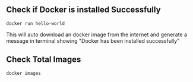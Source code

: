 ## Check if Docker is installed Successfully

```
docker run hello-world
```

This will auto download an docker image from the internet and generate a message in terminal showing "Docker has been installed successfully"

## Check Total Images

```
docker images
```
